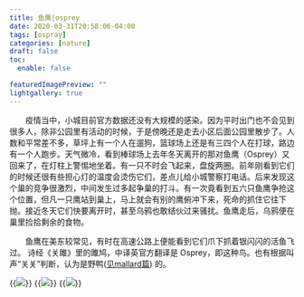 ```yaml
---
title: 鱼鹰|osprey
date: 2020-03-31T20:58:06-04:00
tags: [ospray]
categories: [nature]
draft: false
toc:
  enable: false

featuredImagePreview: ""
lightgallery: true
---
```



&emsp;&emsp;疫情当中，小城目前官方数据还没有大规模的感染。因为平时出门也不会见到很多人，除非公园里有活动的时候，于是傍晚还是走去小区后面公园里散步了。人数和平常差不多，草坪上有一个人在遛狗，篮球场上还是有三四个人在打球，路边有一个人跑步。天气微冷，看到棒球场上去年冬天离开的那对鱼鹰（Osprey）又回来了，在灯柱上警惕地坐着。有一只不时会飞起来，盘旋两圈。前年刚看到它们的时候还很有些担心灯的温度会烫伤它们，差点儿给小城警察打电话。后来发现这个巢的竞争很激烈，中间发生过多起争巢的打斗。有一次竟看到五六只鱼鹰争抢这个位置，但凡一只鹰站到巢上，马上就会有别的鹰俯冲下来，死命的抓住它往下抛。接近冬天它们快要离开时，甚至乌鸦也敢结伙过来骚扰。鱼鹰走后，乌鸦便在巢里捡拾剩余的食物。
<!--more-->  
&emsp;&emsp;鱼鹰在美东较常见，有时在高速公路上便能看到它们爪下抓着银闪闪的活鱼飞过。 诗经《关雎》里的雎鸠，中译英官方翻译是 Osprey，即这种鸟。也有根据叫声“关关”判断，认为是野鸭([见mallard篇](https://swallowblack.github.io/mallard/)) 的。


{{<image src="https://i.loli.net/2020/06/27/asETY3eqiPzdFJZ.jpg" caption="Washington Park baseball field">}}
{{<image src="https://i.loli.net/2020/06/27/k3puFt1SbBLzv9i.jpg" caption="Washington Park baseball field">}}
{{<image src="https://i.loli.net/2020/06/27/l2RtqzdWaYDyGOj.jpg" caption="Washington Park baseball field">}}


